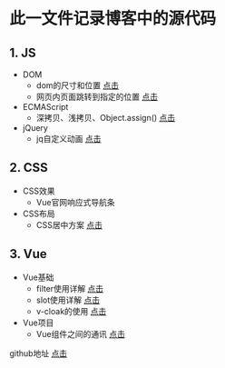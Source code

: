 # 此一文件记录博客中的源代码
## 1. JS
+ DOM
    + dom的尺寸和位置 [点击](https://blog.csdn.net/youhebuke225/article/details/106332847)
	+ 网页内页面跳转到指定的位置 [点击](https://blog.csdn.net/youhebuke225/article/details/106327550)
+ ECMAScript
	+ 深拷贝、浅拷贝、Object.assign() [点击](https://blog.csdn.net/youhebuke225/article/details/106373066)
+ jQuery
    + jq自定义动画 [点击](https://blog.csdn.net/youhebuke225/article/details/106329205)

## 2. CSS
+ CSS效果
	+ Vue官网响应式导航条
+ CSS布局
	+ CSS居中方案 [点击](https://blog.csdn.net/youhebuke225/article/details/106329205)

## 3. Vue
+ Vue基础
	+ filter使用详解 [点击](https://blog.csdn.net/youhebuke225/article/details/106397558)
	+ slot使用详解 [点击](https://blog.csdn.net/youhebuke225/article/details/106387830)
	+ v-cloak的使用 [点击](https://blog.csdn.net/youhebuke225/article/details/106467813)
+ Vue项目
	+ Vue组件之间的通讯 [点击](https://blog.csdn.net/youhebuke225/article/details/106308417)


github地址 [点击](https://github.com/whynot-todo/Blog)
